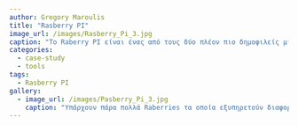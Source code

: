 ```yaml
---
author: Gregory Maroulis
title: "Rasberry PI"
image_url: /images/Rasberry_Pi_3.jpg
caption: "Το Raberry PI είναι ένας από τους δύο πλέον πιο δημοφιλείς μικροελεγκτές που φτιάχτηκαν με αρχικό σκοπό την εκπαίδευση στον προγραμματισμό των μαθητών/φοιτητών. Είναι ιδανικό για χρήση σε σχολεία ή πανεπιστήμια για την εκμάθηση προγραμματισμού και την δημιουργία εφαρμογών. Το Raspberry μπορεί να χρησιμοποιηθεί ως media center, να δώσει δυνατότητες Smart TV στην τηλεόραση σας ή απλά να φτιάξετε ένα οικονομικό οικιακό υπολογιστή. Υπάρχουν αρκετά πολυπλοκές και προχωρήμενες υλοποιήσεις όπως: BitTorrent Client & Server, FTP server, proxy server, firewall, μετεωρολογικός σταθμός ακόμη και σταθμός αναμετάδοσης σημάτων συναγερμού."
categories:
  - case-study
  - tools
tags:
  - Rasberry PI
gallery:
  - image_url: /images/Pasberry_Pi_3.jpg
    caption: "Υπάρχουν πάρα πολλά Raberries τα οποία εξυπηρετούν διαφορετικές ανάγκες και υλοποιήσεις."
---
```

